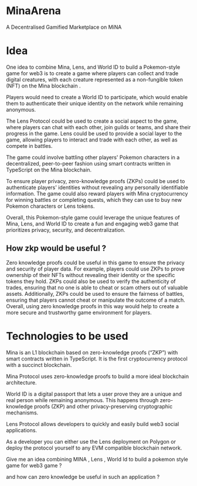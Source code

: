 # MinaArena

A Decentralised Gamified Marketplace on MiNA

# Idea
One idea to combine Mina, Lens, and World ID to build a Pokemon-style game for web3 is to create a game where players can collect and trade digital creatures, with each creature represented as a non-fungible token (NFT) on the Mina blockchain <store their game assets> . 

Players would need to create a World ID to participate, which would enable them to authenticate their unique identity on the network while remaining anonymous. 

The Lens Protocol could be used to create a social aspect to the game, where players can chat with each other, join guilds or teams, and share their progress in the game.
Lens could be used to provide a social layer to the game, allowing players to interact and trade with each other, as well as compete in battles.

The game could involve battling other players' Pokemon characters in a decentralized, peer-to-peer fashion using smart contracts written in TypeScript on the Mina blockchain. 

To ensure player privacy, zero-knowledge proofs (ZKPs) could be used to authenticate players' identities without revealing any personally identifiable information. 
The game could also reward players with Mina cryptocurrency for winning battles or completing quests, which they can use to buy new Pokemon characters or Lens tokens.

Overall, this Pokemon-style game could leverage the unique features of Mina, Lens, and World ID to create a fun and engaging web3 game that prioritizes privacy, security, and decentralization.

## How zkp would be useful ?

Zero knowledge proofs could be useful in this game to ensure the privacy and security of player data. For example, players could use ZKPs to prove ownership of their NFTs without revealing their identity or the specific tokens they hold. ZKPs could also be used to verify the authenticity of trades, ensuring that no one is able to cheat or scam others out of valuable assets. Additionally, ZKPs could be used to ensure the fairness of battles, ensuring that players cannot cheat or manipulate the outcome of a match. Overall, using zero knowledge proofs in this way would help to create a more secure and trustworthy game environment for players.

# Technologies to be used
Mina is an L1 blockchain based on zero-knowledge proofs (“ZKP”) with smart contracts written in TypeScript. It is the first cryptocurrency protocol with a succinct blockchain.

Mina Protocol uses zero-knowledge proofs to build a more ideal blockchain architecture.

World ID is a digital passport that lets a user prove they are a unique and real person while remaining anonymous. This happens through zero-knowledge proofs (ZKP) and other privacy-preserving cryptographic mechanisms.

Lens Protocol allows developers to quickly and easily build web3 social applications.

As a developer you can either use the Lens deployment on Polygon or deploy the protocol yourself to any EVM compatible blockchain network.

Give me an idea combining MINA , Lens , World Id to build a pokemon style game for web3 game ?

and how can zero knowledge be useful in such an application ?
